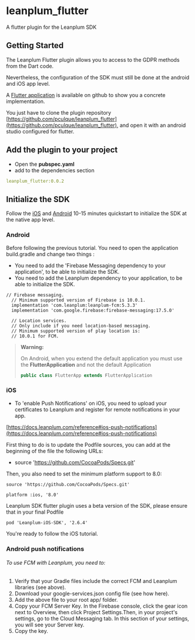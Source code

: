# leanplum_flutter

A flutter plugin for the Leanplum SDK

## Getting Started

The Leanplum Flutter plugin allows you to access to the GDPR methods from the Dart code.

Nevertheless, the configuration of the SDK must still be done at the android and iOS app level.

A [Flutter application](https://github.com/pculque/leanplum_flutter) is available on github to show you a concrete implementation.

You just have to clone the plugin repository [https://github.com/pculque/leanplum_flutter](https://github.com/pculque/leanplum_flutter), and open it with an android studio configured for flutter.

## Add the plugin to your project

* Open the **pubspec.yaml**
* add to the dependencies section

```yaml
leanplum_flutter:0.0.2
```

## Initialize the SDK

Follow the [iOS](https://docs.leanplum.com/reference#ios-setup) and [Android](https://docs.leanplum.com/reference#android-setup) 10-15 minutes quickstart to initialize the SDK
at the native app level.

### Android

Before following the previous tutorial. You need to open the application build.gradle and change two things :
- You need to add the 'Firebase Messaging dependency to your application', to be able to initialize the SDK.
- You need to add the Leanplum dependency to your application, to be able to initialize the SDK.

```
// Firebase messaging.
  // Minimum supported version of Firebase is 10.0.1.
  implementation 'com.leanplum:leanplum-fcm:5.3.3'
  implementation 'com.google.firebase:firebase-messaging:17.5.0'

  // Location services.
  // Only include if you need location-based messaging.
  // Minimum supported version of play location is:
  // 10.0.1 for FCM.

```

>**Warning:**
>
> On Android, when you extend the default application you must use the **FlutterApplication** and not the default Application
>
> ```java
> public class FlutterApp extends FlutterApplication
> ```

### iOS

- To 'enable Push Notifications' on iOS, you need to upload your certificates to Leanplum and register for remote notifications in your app.

[https://docs.leanplum.com/reference#ios-push-notifications](https://docs.leanplum.com/reference#ios-push-notifications)

First thing to do is to update the Podfile sources, you can add at the beginning of the file the following URLs:

- source 'https://github.com/CocoaPods/Specs.git'

Then, you also need to set the minimum platform support to 8.0:

```
source 'https://github.com/CocoaPods/Specs.git'

platform :ios, '8.0'
```

Leanplum SDK flutter plugin uses a beta version of the SDK, please ensure that in your final Podfile

```
pod 'Leanplum-iOS-SDK', '2.6.4'
```

You're ready to follow the iOS tutorial.

### Android push notifications

###### To use FCM with Leanplum, you need to:

1. Verify that your Gradle files include the correct FCM and Leanplum libraries (see above).
2. Download your google-services.json config file (see how here).
3. Add the above file to your root app/ folder.
4. Copy your FCM Server Key. In the Firebase console, click the gear icon next to Overview, then click Project Settings.Then, in your project's settings, go to the Cloud Messaging tab. In this section of your settings, you will see your Server key.
5. Copy the key.

